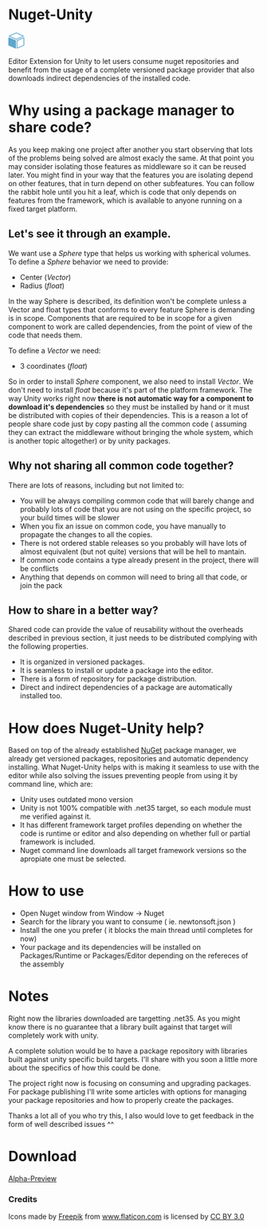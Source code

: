 # Nuget-Unity
![img](https://raw.githubusercontent.com/Alquimiaware/Nuget-Unity/master/Nuget-Unity32.png)

Editor Extension for Unity to let users consume nuget repositories and benefit from the usage of a complete versioned package provider that also downloads indirect dependencies of the installed code.

# Why using a package manager to share code?
As you keep making one project after another you start observing that lots of the problems being solved are almost exacly the same. 
At that point you may consider isolating those features as middleware so it can be reused later.
You might find in your way that the features you are isolating depend on other features, that in turn depend on other subfeatures. 
You can follow the rabbit hole until you hit a leaf, which is code that only depends on features from the framework, which is available to anyone running on a fixed target platform. 

## Let's see it through an example.
We want use a *Sphere* type that helps us working with spherical volumes.
To define a *Sphere* behavior we need to provide:
- Center (*Vector*) 
- Radius (*float*)

In the way Sphere is described, its definition won't be complete unless a Vector and float types that conforms to every feature Sphere is demanding is in scope.
Components that are required to be in scope for a given component to work are called dependencies, from the point of view of the code that needs them.

To define a *Vector* we need:
- 3 coordinates (*float*)

So in order to install *Sphere* component, we also need to install *Vector*. We don't need to install *float* because it's part of the platform framework. The way Unity works right now **there is not automatic way for a component to download it's dependencies** so they must be installed by hand or it must be distributed with copies of their dependencies. This is a reason a lot of people share code just by copy pasting all the common code ( assuming they can extract the middleware without bringing the whole system, which is another topic altogether) or by unity packages.

## Why not sharing all common code together?
There are lots of reasons, including but not limited to:
- You will be always compiling common code that will barely change and probably lots of code that you are not using on the specific project, so your build times will be slower
- When you fix an issue on common code, you have manually to propagate the changes to all the copies.
- There is not ordered stable releases so you probably will have lots of almost equivalent (but not quite) versions that will be hell to mantain.
- If common code contains a type already present in the project, there will be conflicts
- Anything that depends on common will need to bring all that code, or join the pack

## How to share in a better way?
Shared code can provide the value of reusability without the overheads described in previous section, it just needs to be distributed complying with the following properties.
- It is organized in versioned packages.
- It is seamless to install or update a package into the editor.
- There is a form of repository for package distribution.
- Direct and indirect dependencies of a package are automatically installed too. 

# How does Nuget-Unity help?
Based on top of the already established [NuGet](https://www.nuget.org/) package manager, we already get versioned packages, repositories and automatic dependency installing. What Nuget-Unity helps with is making it seamless to use with the editor while also solving the issues preventing people from using it by command line, which are:
- Unity uses outdated mono version
- Unity is not 100% compatible with .net35 target, so each module must me verified against it. 
- It has different framework target profiles depending on whether the code is runtime or editor and also depending on whether full or partial framework is included.
- Nuget command line downloads all target framework versions so the apropiate one must be selected. 

# How to use
- Open Nuget window from Window -> Nuget
- Search for the library you want to consume ( ie. newtonsoft.json )
- Install the one you prefer ( it blocks the main thread until completes for now)
- Your package and its dependencies will be installed on Packages/Runtime or Packages/Editor depending on the refereces of the assembly

# Notes
Right now the libraries downloaded are targetting .net35. As you might know there is no guarantee that a library built against that target will completely work with unity. 

A complete solution would be to have a package repository with libraries built against unity specific build targets. I'll share with you soon a little more about the specifics of how this could be done.

The project right now is focusing on consuming and upgrading packages. For package publishing I'll write some articles with options for managing your package repositories and how to properly create the packages.

Thanks a lot all of you who try this, I also would love to get feedback in the form of well described issues ^^

# Download 
[Alpha-Preview](https://drive.google.com/uc?export=download&id=0Byy0QZ45mRKhemdMblE2WWlTWjA)

### Credits
<div>Icons made by <a href="http://www.freepik.com" title="Freepik">Freepik</a> from <a href="http://www.flaticon.com" title="Flaticon">www.flaticon.com</a>             is licensed by <a href="http://creativecommons.org/licenses/by/3.0/" title="Creative Commons BY 3.0">CC BY 3.0</a></div>
